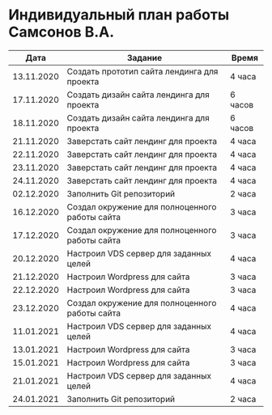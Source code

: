 # Индивидуальный план работы Самсонов В.А.

| Дата           | Задание                                              | Время     |
|----------------|------------------------------------------------------|-----------|
| 13.11.2020     | Создать прототип сайта лендинга для проекта          | 4 часа    | Самсонов В.А. |
| 17.11.2020     | Создать дизайн сайта лендинга для проекта            | 6 часов   | Самсонов В.А. |
| 18.11.2020     | Создать дизайн сайта лендинга для проекта            | 6 часов   | Самсонов В.А. |
| 21.11.2020     | Заверстать сайт лендинг для проекта                  | 4 часа    | Самсонов В.А. |
| 22.11.2020     | Заверстать сайт лендинг для проекта                  | 4 часа    | Самсонов В.А. |
| 23.11.2020     | Заверстать сайт лендинг для проекта                  | 4 часа    | Самсонов В.А. |
| 24.11.2020     | Заверстать сайт лендинг для проекта                  | 4 часа    | Самсонов В.А. |
| 02.12.2020     | Заполнить Git репозиторий                            | 2 часа    | Самсонов В.А. |
| 16.12.2020     | Создал окружение для полноценного работы сайта       | 3 часа    | Самсонов В.А. |
| 17.12.2020     | Создал окружение для полноценного работы сайта       | 3 часа    | Самсонов В.А. |
| 20.12.2020     | Настроил VDS сервер для заданных целей               | 4 часа    | Самсонов В.А. |
| 21.12.2020     | Настроил Wordpress для сайта                         | 3 часа    | Самсонов В.А. |
| 22.12.2020     | Настроил Wordpress для сайта                         | 3 часа    | Самсонов В.А. |
| 23.12.2020     | Создал окружение для полноценного работы сайта       | 4 часа    | Самсонов В.А. |
| 11.01.2021     | Настроил VDS сервер для заданных целей               | 4 часа    | Самсонов В.А. |
| 13.01.2021     | Настроил Wordpress для сайта                         | 3 часа    | Самсонов В.А. |
| 15.01.2021     | Настроил Wordpress для сайта                         | 3 часа    | Самсонов В.А. |
| 21.01.2021     | Настроил VDS сервер для заданных целей               | 4 часа    | Самсонов В.А. |
| 24.01.2021     | Заполнить Git репозиторий                            | 2 часа    | Самсонов В.А. |
